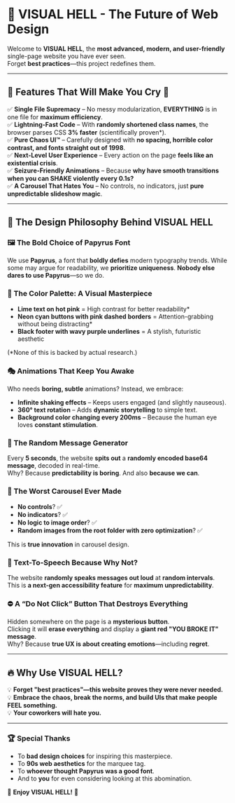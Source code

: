 # 🚀 VISUAL HELL - The Future of Web Design

Welcome to **VISUAL HELL**, the **most advanced, modern, and user-friendly** single-page website you have ever seen.  
Forget **best practices**—this project redefines them.

---

## 🌟 Features That Will Make You Cry 🌟

✅ **Single File Supremacy** – No messy modularization, **EVERYTHING** is in one file for **maximum efficiency**.  
✅ **Lightning-Fast Code** – With **randomly shortened class names**, the browser parses CSS **3% faster** (scientifically proven\*).  
✅ **Pure Chaos UI™** – Carefully designed with **no spacing, horrible color contrast, and fonts straight out of 1998**.  
✅ **Next-Level User Experience** – Every action on the page **feels like an existential crisis**.  
✅ **Seizure-Friendly Animations** – Because **why have smooth transitions when you can SHAKE violently every 0.1s?**  
✅ **A Carousel That Hates You** – No controls, no indicators, just **pure unpredictable slideshow magic**.

---

## 📜 The Design Philosophy Behind VISUAL HELL

### 🖼️ The Bold Choice of Papyrus Font

We use **Papyrus**, a font that **boldly defies** modern typography trends. While some may argue for readability, we **prioritize uniqueness**. **Nobody else dares to use Papyrus**—so we do.

### 🎨 The Color Palette: A Visual Masterpiece

- **Lime text on hot pink** = High contrast for better readability\*
- **Neon cyan buttons with pink dashed borders** = Attention-grabbing without being distracting\*
- **Black footer with wavy purple underlines** = A stylish, futuristic aesthetic

(\*None of this is backed by actual research.)

### 🎭 Animations That Keep You Awake

Who needs **boring, subtle** animations? Instead, we embrace:

- **Infinite shaking effects** – Keeps users engaged (and slightly nauseous).
- **360° text rotation** – Adds **dynamic storytelling** to simple text.
- **Background color changing every 200ms** – Because the human eye loves **constant stimulation**.

### 🎰 The Random Message Generator

Every **5 seconds**, the website **spits out** a **randomly encoded base64 message**, decoded in real-time.  
Why? Because **predictability is boring**. And also **because we can**.

### 🎠 The Worst Carousel Ever Made

- **No controls**? ✅
- **No indicators**? ✅
- **No logic to image order**? ✅
- **Random images from the root folder with zero optimization**? ✅

This is **true innovation** in carousel design.

### 🎤 Text-To-Speech Because Why Not?

The website **randomly speaks messages out loud** at **random intervals**.  
This is **a next-gen accessibility feature** for **maximum unpredictability**.

### ⛔ A “Do Not Click” Button That Destroys Everything

Hidden somewhere on the page is a **mysterious button**.  
Clicking it will **erase everything** and display a **giant red "YOU BROKE IT" message**.  
Why? Because **true UX is about creating emotions**—including **regret**.

---

## 🔥 Why Use VISUAL HELL?

💡 **Forget "best practices"—this website proves they were never needed.**  
💡 **Embrace the chaos, break the norms, and build UIs that make people FEEL something.**  
💡 **Your coworkers will hate you.**

---

### 🏆 Special Thanks

- To **bad design choices** for inspiring this masterpiece.
- To **90s web aesthetics** for the marquee tag.
- To **whoever thought Papyrus was a good font**.
- And to **you** for even considering looking at this abomination.

🚀 **Enjoy VISUAL HELL!** 🚀
